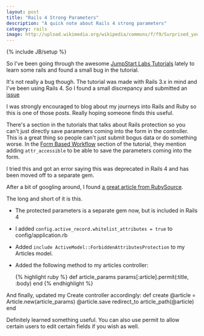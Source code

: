 ```yaml
---
layout: post
title: "Rails 4 Strong Parameters"
description: "A quick note about Rails 4 strong parameters"
category: rails
image: http://upload.wikimedia.org/wikipedia/commons/f/f9/Surprised_young_cat.JPG
---
```

{% include JB/setup %}

So I've been going through the awesome [JumpStart Labs Tutorials](http://tutorials.jumpstartlab.com/) lately to learn some rails and found a small bug in the tutorial.

It's not really a bug though. The tutorial was made with Rails 3.x in mind and I've been using Rails 4.  So I found a small discrepancy and submitted an [issue](https://github.com/JumpstartLab/curriculum/issues/606)

I was strongly encouraged to blog about my journeys into Rails and Ruby so this is one of those posts.  Really hoping someone finds this useful.

<!--break-->

There's a section in the tutorials that talks about Rails protection so you can't just directly save parameters coming into the form in the controller.  This is a great thing so people can't just submit bogus data or do something worse.  In the [Form Based Workflow](http://tutorials.jumpstartlab.com/projects/blogger.html#i1:-form-based-workflow) section of the tutorial, they mention adding `attr_accessible` to be able to save the parameters coming into the form.

I tried this and got an error saying this was deprecated in Rails 4 and has been moved off to a separate gem.

After a bit of googling around, I found [a great article from RubySource](http://rubysource.com/rails-4-quick-look-strong-parameters/).

The long and short of it is this.
* The protected parameters is a separate gem now, but is included in Rails 4
* I added `config.active_record.whitelist_attributes = true` to config/application.rb
* Added `include ActiveModel::ForbiddenAttributesProtection` to my Articles model.
* Added the following method to my articles controller:

    {% highlight ruby %}
    def article_params
        params[:article].permit(:title, :body)
    end
    {% endhighlight %}

And finally, updated my Create controller accordingly:
    def create
      @article = Article.new(article_params)
      @article.save
      redirect_to article_path(@article)
    end

Definitely learned something useful.  You can also use permit to allow certain users to edit certain fields if you wish as well.


